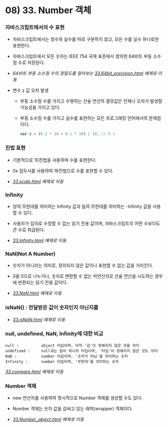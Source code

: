 # 08) 33. Number 객체

### 자바스크립트에서의 수 표현
- 자바스크립트에서는 정수와 실수를 따로 구분하지 않고, 모든 수를 실수 하나로만 표현한다.
  
- 자바스크립트에서 모든 숫자는 IEEE 754 국제 표준에서 정의한 64비트 부동 소수점 수로 저장된다.
  
- _64비트 부동 소수점 수의 정밀도를 알아보는 [33.64bit_precision.html](https://github.com/DaaEun/Studying-JavaScript/blob/main/section08.standardObject/section08.example/33.64bit_precision.html) 예제로 이동_

- 변수 z 값 오차 발생
  - 부동 소수점 수를 가지고 수행하는 산술 연산의 결괏값은 언제나 오차가 발생할 가능성을 가지고 있다.

  - 부동 소수점 수를 가지고 실수를 표현하는 모든 프로그래밍 언어에서의 문제점이다.

	```js
	var z = (0.2 * 10 + 0.1 * 10) / 10; // 0.3
	```

### 진법 표현
- 기본적으로 10진법을 사용하여 수를 표현한다.

- 0x 접두사를 사용하여 16진법으로 수를 표현할 수 있다.

- _[33.scale.html](https://github.com/DaaEun/Studying-JavaScript/blob/main/section08.standardObject/section08.example/33.scale.html) 예제로 이동_

### Infinity
- 양의 무한대를 의미하는 Infinity 값과 음의 무한대를 의미하는 -Infinity 값을 사용할 수 있다.

- 사용자가 임의로 수정할 수 없는 읽기 전용 값이며, 자바스크립트의 어떤 수보다도 큰 수로 취급된다.

- _[33.Infinity.html](https://github.com/DaaEun/Studying-JavaScript/blob/main/section08.standardObject/section08.example/33.Infinity.html) 예제로 이동_

### NaN(Not A Number)
- 숫자가 아니라는 의미로, 정의되지 않은 값이나 표현할 수 없는 값을 가리킨다.

- 0을 0으로 나누거나, 숫자로 변환할 수 없는 피연산자로 산술 연산을 시도하는 경우에 
반환되는 읽기 전용 값이다.

- _[33.NaN.html](https://github.com/DaaEun/Studying-JavaScript/blob/main/section08.standardObject/section08.example/33.NaN.html) 예제로 이동_

###  isNaN() : 전달받은 값이 숫자인지 아닌지를 
- _[33.isNaN.html](https://github.com/DaaEun/Studying-JavaScript/blob/main/section08.standardObject/section08.example/33.isNaN.html) 예제로 이동_

### null, undefined, NaN, Infinity에 대한 비교

	null : 			object 타입이며, 아직 '값'이 정해지지 않은 것을 의미
	undefined : 	null과는 달리 하나의 타입이며, '타입'이 정해지지 않은 것도 의미
	NaN : 			number 타입이며, '숫자가 아님'을 의미하는 숫자
	Infinity : 		number 타입이며, '무한대'를 의미하는 숫자 

_[33.compare.html](https://github.com/DaaEun/Studying-JavaScript/blob/main/section08.standardObject/section08.example/33.compare.html) 예제로 이동_

### Number 객체
- new 연산자를 사용하여 명시적으로 Number 객체를 생성할 수도 있다.

- Number 객체는 숫자 값을 감싸고 있는 래퍼(wrapper) 객체이다.

- _[33.Number_object.html](https://github.com/DaaEun/Studying-JavaScript/blob/main/section08.standardObject/section08.example/33.Number_object.html) 예제로 이동_
